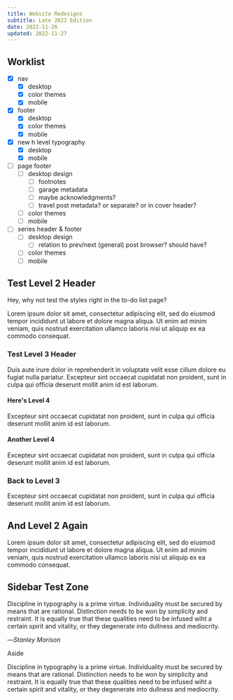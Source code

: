 ```yaml
---
title: Website Redesigns
subtitle: Late 2022 Edition
date: 2022-11-26
updated: 2022-11-27
---
```


## Worklist

- [x] nav
    - [x] desktop
    - [x] color themes
    - [x] mobile
- [x] footer
    - [x] desktop
    - [x] color themes
    - [x] mobile
- [x] new h level typography
    - [x] desktop
    - [x] mobile
- [ ] page footer
    - [ ] desktop design
        - [ ] footnotes
        - [ ] garage metadata
        - [ ] maybe acknowledgments?
        - [ ] travel post metadata? or separate? or in cover header?
    - [ ] color themes
    - [ ] mobile
- [ ] series header & footer
    - [ ] desktop design
        - [ ] relation to prev/next (general) post browser? should have?
    - [ ] color themes
    - [ ] mobile

## Test Level 2 Header

Hey, why not test the styles right in the to-do list page?

Lorem ipsum dolor sit amet, consectetur adipiscing elit, sed do eiusmod tempor incididunt ut labore et dolore magna aliqua. Ut enim ad minim veniam, quis nostrud exercitation ullamco laboris nisi ut aliquip ex ea commodo consequat.

### Test Level 3 Header

Duis aute irure dolor in reprehenderit in voluptate velit esse cillum dolore eu fugiat nulla pariatur. Excepteur sint occaecat cupidatat non proident, sunt in culpa qui officia deserunt mollit anim id est laborum.

#### Here's Level 4

Excepteur sint occaecat cupidatat non proident, sunt in culpa qui officia deserunt mollit anim id est laborum.

#### Another Level 4

Excepteur sint occaecat cupidatat non proident, sunt in culpa qui officia deserunt mollit anim id est laborum.

### Back to Level 3

Excepteur sint occaecat cupidatat non proident, sunt in culpa qui officia deserunt mollit anim id est laborum.

## And Level 2 Again

Lorem ipsum dolor sit amet, consectetur adipiscing elit, sed do eiusmod tempor incididunt ut labore et dolore magna aliqua. Ut enim ad minim veniam, quis nostrud exercitation ullamco laboris nisi ut aliquip ex ea commodo consequat.


## Sidebar Test Zone

<div class="pa4">
  <div class="athelas ml0 mt0 pl4 black-90 bl bw2 b--blue">
    <p class="f5 f4-m f3-l lh-copy measure mt0">
      Discipline in typography is a prime virtue. Individuality
      must be secured by means that are rational. Distinction
      needs to be won by simplicity and restraint. It is equally
      true that these qualities need to be infused wiht a
      certain spirit and vitality, or they degenerate into
      dullness and mediocrity.
    </p>
    <cite class="f6 ttu tracked fs-normal">―Stanley Morison</cite>
  </div>
</div>

<div class="ml0 mt0 black-90 bw2 bg-lightest-blue">
<p class="blue f6 b ttu tracked tr pa2 pa3-ns">Aside</p>
<p class="lh-copy mv0 center measure pa4 pa5-ns pt1 pt2-ns">
    Discipline in typography is a prime virtue. Individuality
    must be secured by means that are rational. Distinction
    needs to be won by simplicity and restraint. It is equally
    true that these qualities need to be infused wiht a
    certain spirit and vitality, or they degenerate into
    dullness and mediocrity.
</p>
</div>

